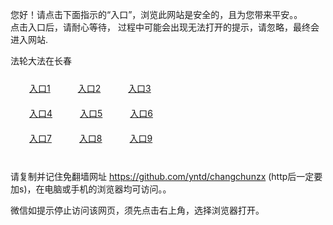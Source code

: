 您好！请点击下面指示的“入口”，浏览此网站是安全的，且为您带来平安。。 <br/>
点击入口后，请耐心等待， 过程中可能会出现无法打开的提示，请忽略，最终会进入网站. </br>

法轮大法在长春<br/>
<div style="padding:10px"><a style="margin:20px" target="_blank" href="https://d1lpoj2h2cxizc.cloudfront.net/2Qpsp?iyckeec" id="ccLink1" rel="nofollow">入口1</a> <a target="_blank" style="margin:20px" href="https://d1w8d7w4pkgbpu.cloudfront.net/2Qpsp?bkoql" id="ccLink2" rel="nofollow">入口2</a> <a style="margin:20px" target="_blank" href="https://d3lrkz1plwqt2x.cloudfront.net/2Qpsp?vzuazbh" id="ccLink3" rel="nofollow">入口3</a></div>

<div style="padding:10px" ><a style="margin:20px" target="_blank" href="https://d1lpoj2h2cxizc.cloudfront.net/2Qpsp?iyckeec" id="ccLink4" rel="nofollow">入口4</a> <a style="margin:20px" href="https://d1w8d7w4pkgbpu.cloudfront.net/2Qpsp?bkoql" target="_blank" id="ccLink5" rel="nofollow">入口5</a> <a style="margin:20px" href="https://d3lrkz1plwqt2x.cloudfront.net/2Qpsp?vzuazbh" target="_blank" id="ccLink6" rel="nofollow">入口6</a></div>

<div style="padding:10px"><a style="margin:20px" target="_blank" href="https://d1lpoj2h2cxizc.cloudfront.net/2Qpsp?iyckeec" id="ccLink7" rel="nofollow">入口7</a> <a style="margin:20px" href="https://d1w8d7w4pkgbpu.cloudfront.net/2Qpsp?bkoql" target="_blank" id="ccLink8" rel="nofollow">入口8</a> <a style="margin:20px" target="_blank" href="https://d3lrkz1plwqt2x.cloudfront.net/2Qpsp?vzuazbh" id="ccLink9" rel="nofollow">入口9</a></div>

<br/>



请复制并记住免翻墙网址 https://github.com/yntd/changchunzx (http后一定要加s)，在电脑或手机的浏览器均可访问。。<br/>

微信如提示停止访问该网页，须先点击右上角，选择浏览器打开。
